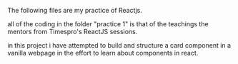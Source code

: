 The following files are my practice of Reactjs.

all of the coding in the folder "practice 1" is that of the teachings the mentors from Timespro's ReactJS sessions.

in this project i have attempted to build and structure a card component in a vanilla webpage in the effort to learn about components in react.